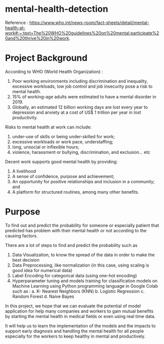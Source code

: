 # mental-health-detection
Reference : https://www.who.int/news-room/fact-sheets/detail/mental-health-at-work#:~:text=The%20WHO%20guidelines%20on%20mental,participate%20and%20thrive%20in%20work.

# Project Background 
According to WHO (World Health Organization) : 
1. Poor working environments including discrimination and inequality, excessive workloads, low job control and job insecurity pose a risk to mental health.
2. 15% of working-age adults were estimated to have a mental disorder in 2019.
3. Globally, an estimated 12 billion working days are lost every year to depression and anxiety at a cost of US$ 1 trillion per year in lost productivity.

Risks to mental health at work can include:
1. under-use of skills or being under-skilled for work;
2. excessive workloads or work pace, understaffing;
3. long, unsocial or inflexible hours;
4. violence, harassment or bullying, discrimination, and exclusion… etc

Decent work supports good mental health by providing:
1. A livelihood
2. A sense of confidence, purpose and achievement;
3. An opportunity for positive relationships and inclusion in a community; and
4. A platform for structured routines, among many other benefits.


# Purpose 
To find out and predict the probability for someone or especially patient that predicted has problem with their mental health or not according to the causing factors. 

There are a lot of steps to find and predict the probability such as 
1. Data Visualization, to know the spread of the data in order to make the best decision 
2. Data Preprocessing, like normalization (in this case, using scaling is good idea for numerical data)
3. Label Encoding for categorical data (using one-hot encoding)
4. Hyperparameter tuning and models training for classification models on Machine Learning using Python programming language in Google Colab such as : 
   a. K- Nearest Neighbors (KNN)
   b. Logistic Regression
   c. Random Forest
   d. Naive Bayes
   
In this project, we hope that we can evaluate the potential of model application for help many companies and workers to gain mutual benefits by starting the mental health in medical fields or even using real time data. 

It will help us to learn the implementation of the models and the impacts to support early diagnosis and  handling the mental health for all people especially for the workers to keep healthy in mental and productively.
